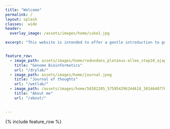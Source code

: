 ```yaml
---
title: "Welcome"
permalink: /
layout: splash
classes:  wide
header:
  overlay_image: /assets/images/home/cuke1.jpg

excerpt: "This website is intended to offer a gentle introduction to genome bioinformatics with a focus on [Sea Cucumbers](/seacuke/)"


feature_row:
  - image_path: assets/images/home/redundans_platanus-allee_step10_ajap-reference.fa.snail.png
    title: "Genome Bioinformatics"
    url: "/drylab/"
  - image_path: assets/images/home/journal.jpeg
    title: "Journal of thoughts"
    url: "/wetlab/"
  - image_path: /assets/images/home/58382205_575954296244618_3014640770582839296_n.jpg
    title: "About me"
    url: "/about/"
  

---
```


{% include feature_row %}




